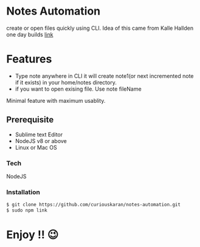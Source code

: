 # Notes Automation 

create or open files quickly using CLI. Idea of this came from Kalle Hallden one day builds [link](https://www.youtube.com/watch?v=pADvJUafZZc&t=406s) 

# Features

  - Type note anywhere in CLI it will create note1(or next incremented note if it exists) in your home/notes directory. 
  - if you want to open exising file. Use note fileName
  
Minimal feature with maximum usablity.

## Prerequisite
- Sublime text Editor
- NodeJS v8 or above
- Linux or Mac OS

### Tech
NodeJS

### Installation
```sh
$ git clone https://github.com/curiouskaran/notes-automation.git 
$ sudo npm link
```
# Enjoy !! 😉